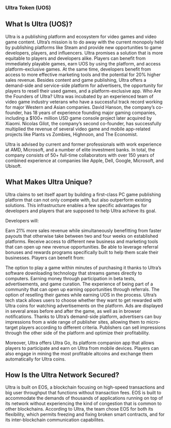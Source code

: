 ﻿
















### Ultra Token (UOS) 

## What Is Ultra (UOS)?
Ultra is a publishing platform and ecosystem for video games and video game content. Ultra’s mission is to do away with the current monopoly held by publishing platforms like Steam and provide new opportunities to game developers, players, and influencers. Ultra promises a solution that is more equitable to players and developers alike. Players can benefit from immediately playable games, earn UOS by using the platform, and access platform-exclusive games. At the same time, developers benefit from access to more effective marketing tools and the potential for 20% higher sales revenue.
Besides content and game publishing, Ultra offers a demand-side and service-side platform for advertisers, the opportunity for players to resell their used games, and a platform-exclusive app.
Who Are the Founders of Ultra?
Ultra was incubated by an experienced team of video game industry veterans who have a successful track record working for major Western and Asian companies. David Hanson, the company’s co-founder, has 18 years of experience founding major gaming companies, including a $100+ million USD game console project later acquired by Xiaomi. Nicolas Gilot, the company’s second co-founder, has successfully multiplied the revenue of several video game and mobile app-related projects like Plants vs Zombies, Highnoon, and The Economist.

Ultra is advised by current and former professionals with work experience at AMD, Microsoft, and a number of elite investment banks. In total, the company consists of 50+ full-time collaborators with over 150 years of combined experience at companies like Apple, Dell, Google, Microsoft, and Ubisoft.

## What Makes Ultra Unique?
Ultra claims to set itself apart by building a first-class PC game publishing platform that can not only compete with, but also outperform existing solutions. This infrastructure enables a few specific advantages for developers and players that are supposed to help Ultra achieve its goal.

Developers will:

Earn 21% more sales revenue while simultaneously benefitting from faster payouts that otherwise take between two and four weeks on established platforms.
Receive access to different new business and marketing tools that can open up new revenue opportunities.
Be able to leverage referral bonuses and rewards programs specifically built to help them scale their businesses.
Players can benefit from:

The option to play a game within minutes of purchasing it thanks to Ultra’s software downloading technology that streams games directly to computers.
Earning money through participation in beta tests, advertisements, and game curation.
The experience of being part of a community that can open up earning opportunities through referrals.
The option of reselling their games while earning UOS in the process.
Ultra’s tech stack allows users to choose whether they want to get rewarded with Ultra coins for watching advertisements on the platform. Ads are displayed in several areas before and after the game, as well as in browser notifications. Thanks to Ultra’s demand-side platform, advertisers can buy impressions from a wide range of publisher sites, allowing them to micro-target players according to different criteria. Publishers can sell impressions through the other side of the platform and optimize their profitability.

Moreover, Ultra offers Ultra Go, its platform companion app that allows players to participate and earn on Ultra from mobile devices. Players can also engage in mining the most profitable altcoins and exchange them automatically for Ultra coins.

## How Is the Ultra Network Secured?
Ultra is built on EOS, a blockchain focusing on high-speed transactions and big user throughput that functions without transaction fees. EOS is built to accommodate the demands of thousands of applications running on top of its network without experiencing the kind of congestion that is common to other blockchains. According to Ultra, the team chose EOS for both its flexibility, which permits freezing and fixing broken smart contracts, and for its inter-blockchain communication capabilites.



